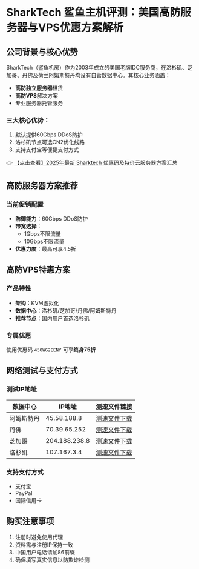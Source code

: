 # SharkTech 鲨鱼主机评测：美国高防服务器与VPS优惠方案解析

## 公司背景与核心优势

SharkTech（鲨鱼机房）作为2003年成立的美国老牌IDC服务商，在洛杉矶、芝加哥、丹佛及荷兰阿姆斯特丹均设有自营数据中心。其核心业务涵盖：

- **高防独立服务器**租赁
- **高防VPS**解决方案
- 专业服务器托管服务

### 三大核心优势：
1. 默认提供60Gbps DDoS防护
2. 洛杉矶节点可选CN2优化线路
3. 支持支付宝等便捷支付方式

👉 [【点击查看】2025年最新 Sharktech 优惠码及特价云服务器方案汇总](https://bit.ly/Sharktech)

## 高防服务器方案推荐

### 当前促销配置
- **防御能力**：60Gbps DDoS防护
- **带宽选择**：
  - 1Gbps不限流量
  - 10Gbps不限流量
- **优惠力度**：最高可享4.5折

## 高防VPS特惠方案

### 产品特性
- **架构**：KVM虚拟化
- **数据中心**：洛杉矶/芝加哥/丹佛/阿姆斯特丹
- **推荐节点**：国内用户首选洛杉矶

### 专属优惠
使用优惠码 `450WG2EENY` 可享**终身75折**

## 网络测试与支付方式

### 测试IP地址
| 数据中心       | IP地址       | 测速文件链接                     |
|----------------|-------------|----------------------------------|
| 阿姆斯特丹     | 45.58.188.8 | [测速文件下载](https://bit.ly/Sharktech) |
| 丹佛           | 70.39.65.252| [测速文件下载](https://bit.ly/Sharktech) |
| 芝加哥         | 204.188.238.8|[测速文件下载](https://bit.ly/Sharktech) |
| 洛杉矶         | 107.167.3.4 | [测速文件下载](https://bit.ly/Sharktech) |

### 支持支付方式
- 支付宝
- PayPal
- 国际信用卡

## 购买注意事项
1. 注册时避免使用代理
2. 资料需与注册IP保持一致
3. 中国用户电话请加86前缀
4. 确保填写真实信息以防欺诈检测